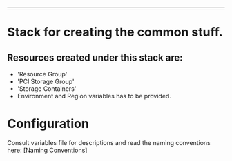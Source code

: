 -------
Stack for creating the common stuff.
=====================================


Resources created under this stack are:
---------------------------------------

- 'Resource Group'
- 'PCI Storage Group'
- 'Storage Containers'
-  Environment and Region variables has to be provided.


Configuration
=============
Consult variables file for descriptions and read the naming conventions here: [Naming Conventions]
